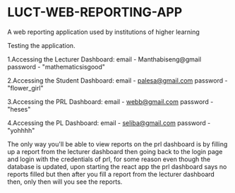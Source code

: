 # LUCT-WEB-REPORTING-APP
A web reporting application used by institutions of higher learning

Testing the application.

1.Accessing the Lecturer Dashboard:
email - Manthabiseng@gmail password - "mathematicsisgood"

2.Accessing the Student Dashboard:
email - palesa@gmail.com password - "flower_girl"

3.Accessing the PRL Dashboard:
email - webb@gmail.com password - "heses"

4.Accessing the PL Dashboard:
email - seliba@gmail.com password - "yohhhh"

The only way you'll be able to view reports on the prl dashboard is by filling up a report from the lecturer dashboard then going back to the login page and login with the credentials of prl, for some reason even though the database is updated, upon starting the react app the prl dashboard says no reports filled but then after you fill a report from the lecturer dashboard then, only then will you see the reports.

